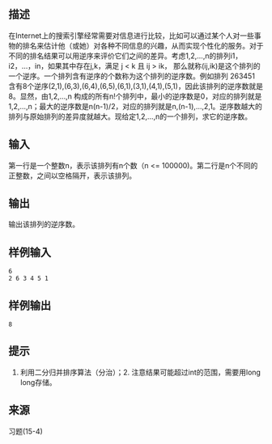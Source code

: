 ## 描述


在Internet上的搜索引擎经常需要对信息进行比较，比如可以通过某个人对一些事物的排名来估计他（或她）对各种不同信息的兴趣，从而实现个性化的服务。对于不同的排名结果可以用逆序来评价它们之间的差异。考虑1,2,…,n的排列i1，i2，…，in，如果其中存在j,k，满足 j < k 且 ij > ik，
那么就称(ij,ik)是这个排列的一个逆序。一个排列含有逆序的个数称为这个排列的逆序数。例如排列 263451 含有8个逆序(2,1),(6,3),(6,4),(6,5),(6,1),(3,1),(4,1),(5,1)，因此该排列的逆序数就是8。显然，由1,2,…,n 
构成的所有n!个排列中，最小的逆序数是0，对应的排列就是1,2,…,n；最大的逆序数是n(n-1)/2，对应的排列就是n,(n-1),…,2,1。逆序数越大的排列与原始排列的差异度就越大。现给定1,2,…,n的一个排列，求它的逆序数。

## 输入


第一行是一个整数n，表示该排列有n个数（n <= 100000)。第二行是n个不同的正整数，之间以空格隔开，表示该排列。

## 输出


输出该排列的逆序数。

## 样例输入


```
6
2 6 3 4 5 1
```


## 样例输出


```
8
```


## 提示


1. 利用二分归并排序算法（分治）；2. 注意结果可能超过int的范围，需要用long long存储。

## 来源


习题(15-4)

